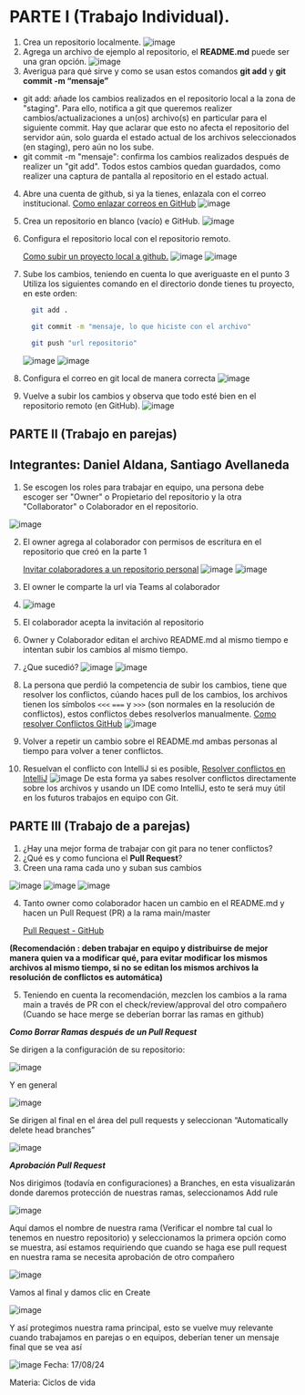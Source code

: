 # PARTE I (Trabajo Individual).
1.	Crea un repositorio localmente.
![image](https://github.com/santiagoAvellaR/CVDS-lab01/blob/master/images/inicializar%20repositorio.png)
2.	Agrega un archivo de ejemplo al repositorio, el **README.md** puede ser una gran opción.
![image](https://github.com/santiagoAvellaR/CVDS-lab01/blob/master/images/agregar%20readme.png)
3.	Averigua para qué sirve y como se usan estos comandos **git add** y **git commit -m “mensaje”**
- git add: añade los cambios realizados en el repositorio local a la zona de "staging". Para ello, notifica a git que queremos realizer cambios/actualizaciones a un(os) archivo(s) en particular para el siguiente commit. Hay que aclarar que esto no afecta el repositorio del servidor aún, solo guarda el estado actual de los archivos seleccionados (en staging), pero aún no los sube.
- git commit -m "mensaje": confirma los cambios realizados después de realizer un "git add". Todos estos cambios quedan guardados, como realizer una captura de pantalla al repositorio en el estado actual.
4. Abre una cuenta de github, si ya la tienes, enlazala con el correo institucional.
   [Como enlazar correos en GitHub](https://docs.github.com/es/account-and-profile/setting-up-and-managing-your-personal-account-on-github/managing-email-preferences/adding-an-email-address-to-your-github-account)
![image](https://github.com/santiagoAvellaR/CVDS-lab01/blob/master/images/enlazar%20correo.png)
   
5.	Crea un repositorio en blanco (vacío) e GitHub.
![image](https://github.com/santiagoAvellaR/CVDS-lab01/blob/master/images/crear%20repositorio.png)

   
6.	Configura el repositorio local con el repositorio remoto.

      [Como subir un proyecto local a github.](https://gist.github.com/cgonzalezdai/cc33db72a6fe5178637aabb562eae35c)
![image](https://github.com/santiagoAvellaR/CVDS-lab01/blob/master/images/enlazar%20repositiorio1.png)
![image](https://github.com/santiagoAvellaR/CVDS-lab01/blob/master/images/enlazar%20repositorio2.png)

7.	Sube los cambios, teniendo en cuenta lo que averiguaste en el punto 3
    Utiliza los siguientes comando en el directorio donde tienes tu proyecto, en este orden:
   	```bash
      git add .
    ```

    ```bash
      git commit -m "mensaje, lo que hiciste con el archivo"
    ```

    ```bash
      git push "url repositorio"
    ```
    ![image](https://github.com/santiagoAvellaR/CVDS-lab01/blob/master/images/cambio1.png)
    ![image](https://github.com/santiagoAvellaR/CVDS-lab01/blob/master/images/push1.png)
8.	Configura el correo en git local de manera correcta
![image](https://github.com/santiagoAvellaR/CVDS-lab01/blob/master/images/configuracion%20correo%20local.png)
9.	Vuelve a subir los cambios y observa que todo esté bien en el repositorio remoto (en GitHub).
![image](https://github.com/santiagoAvellaR/CVDS-lab01/blob/master/images/revision%20final.png)

## PARTE II (Trabajo en parejas)
## Integrantes: Daniel Aldana, Santiago Avellaneda 

1.	Se escogen los roles para trabajar en equipo, una persona debe escoger ser "Owner" o Propietario del repositorio y la otra "Collaborator" o Colaborador en el repositorio.
   
   ![image](https://github.com/PDSW-ECI/labs/assets/118181543/716464e4-d663-477d-a87d-0f2944e5b709)

2.	El owner agrega al colaborador con permisos de escritura en el repositorio que creó en la parte 1
   
     [Invitar colaboradores a un repositorio personal](https://docs.github.com/es/account-and-profile/setting-up-and-managing-your-personal-account-on-github/managing-access-to-your-personal-repositories/inviting-collaborators-to-a-personal-repository)
![image](https://github.com/santiagoAvellaR/CVDS-lab01/blob/master/images/agregar%20colaborador.png)
![image](https://github.com/santiagoAvellaR/CVDS-lab01/blob/master/images/agregar%20colaborador2.png)
   
3.	El owner le comparte la url via Teams al colaborador
4.	![image](https://github.com/santiagoAvellaR/CVDS-lab01/blob/master/images/url%20teams.png)
4.	El colaborador acepta la invitación al repositorio
5.	Owner y Colaborador editan el archivo README.md al mismo tiempo e intentan subir los cambios al mismo tiempo.
6.	¿Que sucedió?
![image](https://github.com/santiagoAvellaR/CVDS-lab01/blob/master/images/error1.png)
![image](https://github.com/santiagoAvellaR/CVDS-lab01/blob/master/images/error2.png)
7.	La persona que perdió la competencia de subir los cambios, tiene que resolver los conflictos, cúando haces pull de los cambios, los archivos tienen los símbolos `<<<` `===` y `>>>` (son normales en la resolución de conflictos), estos conflictos debes resolverlos manualmente.
         [Como resolver Conflictos GitHub](https://docs.github.com/es/enterprise-cloud@latest/pull-requests/collaborating-with-pull-requests/addressing-merge-conflicts/resolving-a-merge-conflict-on-github)
![image](https://github.com/santiagoAvellaR/CVDS-lab01/blob/master/images/correccion%20error.png)
         
8.	Volver a repetir un cambio sobre el README.md ambas personas al tiempo para volver a tener conflictos.
   
9.	Resuelvan el conflicto con IntelliJ si es posible,  [Resolver conflictos en IntelliJ]( https://www.jetbrains.com/help/idea/resolving-conflicts.html#distributed-version-control-systems)
![image](https://github.com/santiagoAvellaR/CVDS-lab01/blob/master/images/correccion%20error.png)
De esta forma ya sabes resolver conflictos directamente sobre los archivos y usando un IDE como IntelliJ, esto te será muy útil en los futuros trabajos en equipo con Git.

## PARTE III (Trabajo de a parejas)
1.	¿Hay una mejor forma de trabajar con git para no tener conflictos?
2.	¿Qué es y como funciona el **Pull Request**?
3.	Creen una rama cada uno y suban sus cambios
   
   ![image](https://github.com/PDSW-ECI/labs/assets/118181543/e558ac3b-f5d8-443a-8958-aacdedef7f94)
  	![image](https://github.com/PDSW-ECI/labs/assets/118181543/074eacc9-6284-4a41-9805-c9e30a169e5d)
  	![image](https://github.com/PDSW-ECI/labs/assets/118181543/5c664e91-d3a3-4b56-867b-3b06d9ffce72)

4.	Tanto owner como colaborador hacen un cambio en el README.md y hacen un Pull Request (PR) a la rama main/master
   
     [Pull Request - GitHub](https://docs.github.com/es/pull-requests/collaborating-with-pull-requests/proposing-changes-to-your-work-with-pull-requests/creating-a-pull-request)
  	
   
 **(Recomendación : deben trabajar en equipo y distribuirse de mejor manera quien va a modificar qué, para evitar modificar los mismos archivos al mismo tiempo, si no se editan los mismos archivos la resolución de conflictos es automática)**

5.	Teniendo en cuenta la recomendación, mezclen los cambios a la rama main a través de PR con el check/review/approval del otro compañero (Cuando se hace merge se deberían borrar las ramas en github)

***Como Borrar Ramas después de un Pull Request***

Se dirigen a la configuración de su repositorio:

![image](https://github.com/PDSW-ECI/labs/assets/118181543/859fb07c-5748-4b8e-91f4-2f5ee7229f90)

Y en general

![image](https://github.com/PDSW-ECI/labs/assets/118181543/a2bc8b9d-4200-472e-a712-56498b0f59b3)

Se dirigen al final en el área del pull requests y seleccionan “Automatically delete head branches”

![image](https://github.com/PDSW-ECI/labs/assets/118181543/838f51a7-6b2c-4673-9a60-65fe11a75647)

***Aprobación Pull Request***

Nos dirigimos (todavía en configuraciones) a Branches, en esta visualizarán donde daremos protección de nuestras ramas, seleccionamos Add rule

![image](https://github.com/PDSW-ECI/labs/assets/118181543/7104fcaa-c1dd-4345-a8d0-d6a4f531de79)

Aquí damos el nombre de nuestra rama (Verificar el nombre tal cual lo tenemos en nuestro repositorio) y seleccionamos la primera opción como se muestra, así estamos requiriendo que cuando se haga ese pull request en nuestra rama se necesita aprobación de otro compañero

![image](https://github.com/PDSW-ECI/labs/assets/118181543/0631402e-6210-4b8a-a040-de594455e3b0)

Vamos al final y damos clic en Create

![image](https://github.com/PDSW-ECI/labs/assets/118181543/7e878bd7-8b68-4403-af98-380700d81459)

Y así protegimos nuestra rama principal, esto se vuelve muy relevante cuando trabajamos en parejas o en equipos, deberían tener un mensaje final que se vea así

![image](https://github.com/PDSW-ECI/labs/assets/118181543/1e39b81c-82c8-4fec-b2e6-b339c782b6ad)
Fecha: 17/08/24

Materia: Ciclos de vida